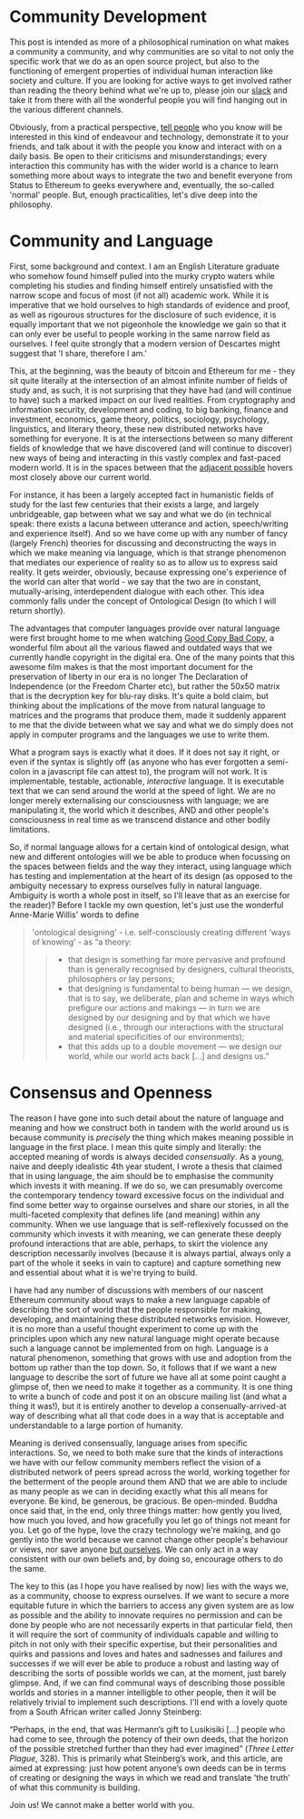 # Community Development

This post is intended as more of a philosophical rumination on what makes a community a community, and why communities are so vital to not only the specific work that we do as an open source project, but also to the functioning of emergent properties of individual human interaction like society and culture. If you are looking for active ways to get involved rather than reading the theory behind what we're up to, please join our [slack](http://slack.status.im) and take it from there with all the wonderful people you will find hanging out in the various different channels.

Obviously, from a practical perspective, [tell people](https://wiki.status.im/community/tell-a-friend/) who you know will be interested in this kind of endeavour and technology, demonstrate it to your friends, and talk about it with the people you know and interact with on a daily basis. Be open to their criticisms and misunderstandings; every interaction this community has with the wider world is a chance to learn something more about ways to integrate the two and benefit everyone from Status to Ethereum to geeks everywhere and, eventually, the so-called 'normal' people. But, enough practicalities, let's dive deep into the philosophy.

# Community and Language

First, some background and context. I am an English Literature graduate who somehow found himself pulled into the murky crypto waters while completing his studies and finding himself entirely unsatisfied with the narrow scope and focus of most (if not all) academic work. While it is imperative that we hold ourselves to high standards of evidence and proof, as well as rigourous structures for the disclosure of such evidence, it is equally important that we not pigeonhole the knowledge we gain so that it can only ever be useful to people working in the same narrow field as ourselves. I feel quite strongly that a modern version of Descartes might suggest that 'I share, therefore I am.'

This, at the beginning, was the beauty of bitcoin and Ethereum for me - they sit quite literally at the intersection of an almost infinite number of fields of study and, as such, it is not surprising that they have had (and will continue to have) such a marked impact on our lived realities. From cryptography and information security, development and coding, to big banking, finance and investment, economics, game theory, politics, sociology, psychology, linguistics, and literary theory, these new distributed networks have something for everyone. It is at the intersections between so many different fields of knowledge that we have discovered (and will continue to discover) new ways of being and interacting in this vastly complex and fast-paced modern world. It is in the spaces between that the [adjacent possible](http://www.practicallyefficient.com/2010/09/28/the-adjacent-possible.html) hovers most closely above our current world.

For instance, it has been a largely accepted fact in humanistic fields of study for the last few centuries that their exists a large, and largely unbridgeable, gap between what we say and what we do (in technical speak: there exists a lacuna between utterance and action, speech/writing and experience itself). And so we have come up with any number of fancy (largely French) theories for discussing and deconstructing the ways in which we make meaning via language, which is that strange phenomenon that mediates our experience of reality so as to allow us to express said reality. It gets weirder, obviously, because expressing one's experience of the world can alter that world - we say that the two are in constant, mutually-arising, interdependent dialogue with each other. This idea commonly falls under the concept of Ontological Design (to which I will return shortly).

The advantages that computer languages provide over natural language were first brought home to me when watching [Good Copy Bad Copy](https://www.youtube.com/watch?v=ByY6j0qzOyM), a wonderful film about all the various flawed and outdated ways that we currently handle copyright in the digital era. One of the many points that this awesome film makes is that the most important document for the preservation of liberty in our era is no longer The Declaration of Independence (or the Freedom Charter etc), but rather the 50x50 matrix that is the decryption key for blu-ray disks. It's quite a bold claim, but thinking about the implications of the move from natural language to matrices and the programs that produce them, made it suddenly apparent to me that the divide between what we say and what we do simply does not apply in computer programs and the languages we use to write them.

What a program says is exactly what it does. If it does not say it right, or even if the syntax is slightly off (as anyone who has ever forgotten a semi-colon in a javascript file can attest to), the program will not work. It is implementable, testable, actionable, *interactive* language. It is executable text that we can send around the world at the speed of light. We are no longer merely externalising our consciousness with language; we are manipulating it, the world which it describes, AND and other people's consciousness in real time as we transcend distance and other bodily limitations.

So, if normal language allows for a certain kind of ontological design, what new and different ontologies will we be able to produce when focussing on the spaces between fields and the way they interact, using language which has testing and implementation at the heart of its design (as opposed to the ambiguity necessary to express ourselves fully in natural language. Ambiguity is worth a whole post in itself, so I'll leave that as an exercise for the reader)? Before I tackle my own question, let's just use the wonderful Anne-Marie Willis' words to define

> 'ontological designing' - i.e. self-consciously creating different ‘ways of knowing’ -  as “a theory:  
>> * that design is something far more pervasive and profound than is generally recognised by designers, cultural theorists, philosophers or lay persons;  
>> * that designing is fundamental to being human — we design, that is to say, we deliberate, plan and scheme in ways which prefigure our actions and makings — in turn we are designed by our designing and by that which we have designed (i.e., through our interactions with the structural and material specificities of our environments);  
>> * that this adds up to a double movement — we design our world, while our world acts back [...] and designs us.”  

# Consensus and Openness

The reason I have gone into such detail about the nature of language and meaning and how we construct both in tandem with the world around us is because community is *precisely* the thing which makes meaning possible in language in the first place. I mean this quite simply and literally: the accepted meaning of words is always decided *consensually*. As a young, naive and deeply idealistic 4th year student, I wrote a thesis that claimed that in using language, the aim should be to emphasise the community which invests it with meaning. If we do so, we can presumably overcome the contemporary tendency toward excessive focus on the individual and find some better way to orgainse ourselves and share our stories, in all the multi-faceted complexity that defines life (and meaning) within any community. When we use language that is self-reflexively focussed on the community which invests it with meaning, we can generate these deeply profound interactions that are able, perhaps, to skirt the violence any description necessarily involves (because it is always partial, always only a part of the whole it seeks in vain to capture) and capture something new and essential about what it is we're trying to build.

I have had any number of discussions with members of our nascent Ethereum community about ways to make a new language capable of describing the sort of world that the people responsible for making, developing, and maintaining these distributed networks envision. However, it is no more than a useful thought experiment to come up with the principles upon which any new natural language might operate because such a language cannot be implemented from on high. Language is a natural phenomenon, something that grows with use and adoption from the bottom up rather than the top down. So, it follows that if we want a new language to describe the sort of future we have all at some point caught a glimpse of, then we need to make it together as a community. It is one thing to write a bunch of code and post it on an obscure mailing list (and what a thing it was!), but it is entirely another to develop a consenually-arrived-at way of describing what all that code does in a way that is acceptable and understandable to a large portion of humanity. 

Meaning is derived consensually, language arises from specific interactions. So, we need to both make sure that the kinds of interactions we have with our fellow community members reflect the vision of a distributed network of peers spread across the world, working together for the betterment of the people around them AND that we are able to include as many people as we can in deciding exactly what this all means for everyone. Be kind, be generous, be gracious. Be open-minded. Buddha once said that, in the end, only three things matter: how gently you lived, how much you loved, and how gracefully you let go of things not meant for you. Let go of the hype, love the crazy technology we're making, and go gently into the world because we cannot change other people's behaviour or views, nor save anyone [but ourselves](http://peacefulrivers.homestead.com/maryoliver.html). We can only act in a way consistent with our own beliefs and, by doing so, encourage others to do the same.  

The key to this (as I hope you have realised by now) lies with the ways we, as a community, choose to express ourselves. If we want to secure a more equitable future in which the barriers to access any given system are as low as possible and the ability to innovate requires no permission and can be done by people who are not necessarily experts in that particular field, then it will require the sort of community of individuals capable and willing to pitch in not only with their specific expertise, but their personalities and quirks and passions and loves and hates and sadnesses and failures and successes if we will ever be able to produce a robust and lasting way of describing the sorts of possible worlds we can, at the moment, just barely glimpse. And, if we can find communal ways of describing those possible worlds and stories in a manner intelligble to other people, then it will be relatively trivial to implement such descriptions. I'll end with a lovely quote from a South African writer called Jonny Steinberg:

“Perhaps, in the end, that was Hermann’s gift to Lusikisiki [...] people who had come to see, through the potency of their own deeds, that the horizon of the possible stretched further than they had ever imagined” (*Three Letter Plague*, 328). This is primarily what Steinberg’s work, and this article, are aimed at expressing: just how potent anyone’s own deeds can be in terms of creating or designing the ways in which we read and translate 'the truth’ of what this community is building.

Join us! We cannot make a better world with you.
